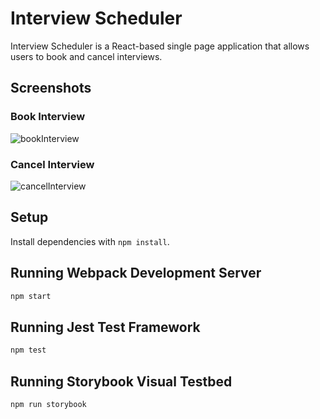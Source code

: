 # Interview Scheduler

Interview Scheduler is a React-based single page application that allows users to book and cancel interviews.

## Screenshots

### Book Interview
![bookInterview](https://user-images.githubusercontent.com/87794633/136302453-29c7a23f-7f91-427f-ab7d-be31f70437b7.gif)

### Cancel Interview
![cancelInterview](https://user-images.githubusercontent.com/87794633/136302460-77e56387-4855-4ba0-87f8-70de3f4386de.gif)


## Setup

Install dependencies with `npm install`.

## Running Webpack Development Server

```sh
npm start
```

## Running Jest Test Framework

```sh
npm test
```

## Running Storybook Visual Testbed

```sh
npm run storybook
```

